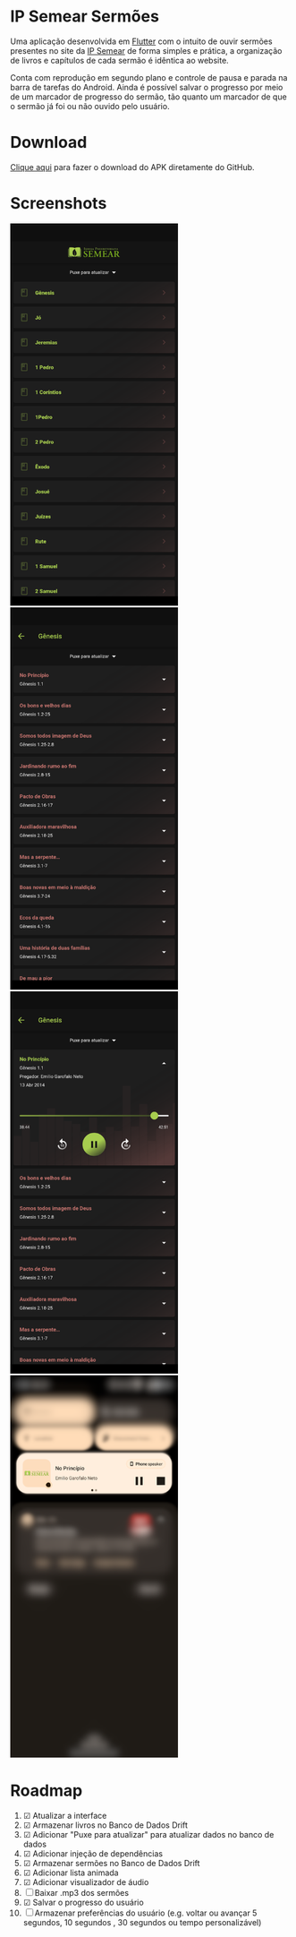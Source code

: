 # IP Semear Sermões

Uma aplicação desenvolvida em [Flutter](https://flutter.dev) com o intuito de ouvir sermões presentes no site da [IP Semear](https://ipsemear.org/sermoes-audio/) de forma simples e prática, a organização de livros e capítulos de cada sermão é idêntica ao website.

Conta com reprodução em segundo plano e controle de pausa e parada na barra de tarefas do Android.
Ainda é possível salvar o progresso por meio de um marcador de progresso do sermão, tão quanto um marcador de que o sermão já foi ou não ouvido pelo usuário.

# Download

[Clique aqui](https://github.com/FernandoAntonio/ip_semear_sermoes/releases/download/1.1.0/ip_semear.apk) para fazer o download do APK diretamente do GitHub.

# Screenshots

<img src="screenshots/screenshot1.png" width="300" height="683"/> <img src="screenshots/screenshot2.png" width="300" height="683"/> <img src="screenshots/screenshot3.png" width="300" height="683"/> <img src="screenshots/screenshot4.png" width="300" height="683"/>


# Roadmap

1.  ☑ Atualizar a interface
2.  ☑ Armazenar livros no Banco de Dados Drift
3.  ☑ Adicionar "Puxe para atualizar" para atualizar dados no banco de dados
4.  ☑ Adicionar injeção de dependências
5.  ☑ Armazenar sermões no Banco de Dados Drift
6.  ☑ Adicionar lista animada
7.  ☑ Adicionar visualizador de áudio
8.  ☐ Baixar .mp3 dos sermões
9.  ☑ Salvar o progresso do usuário
10. ☐ Armazenar preferências do usuário (e.g. voltar ou avançar 5 segundos, 10 segundos , 30 segundos ou tempo personalizável)